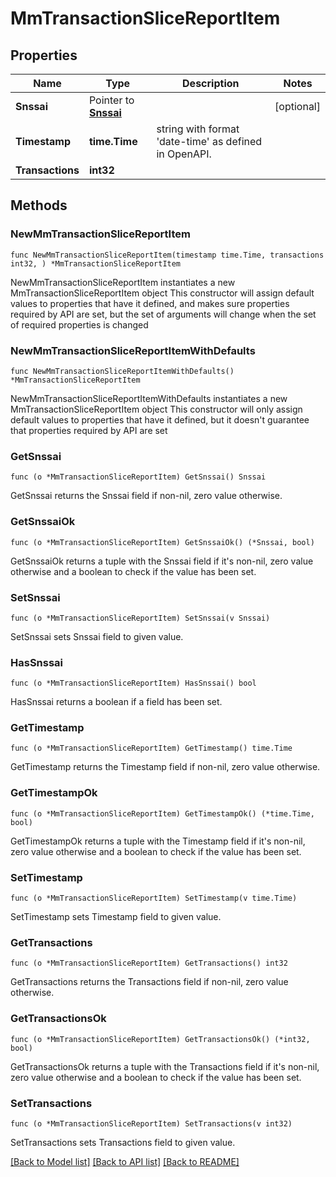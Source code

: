 # MmTransactionSliceReportItem

## Properties

Name | Type | Description | Notes
------------ | ------------- | ------------- | -------------
**Snssai** | Pointer to [**Snssai**](Snssai.md) |  | [optional] 
**Timestamp** | **time.Time** | string with format &#39;date-time&#39; as defined in OpenAPI. | 
**Transactions** | **int32** |  | 

## Methods

### NewMmTransactionSliceReportItem

`func NewMmTransactionSliceReportItem(timestamp time.Time, transactions int32, ) *MmTransactionSliceReportItem`

NewMmTransactionSliceReportItem instantiates a new MmTransactionSliceReportItem object
This constructor will assign default values to properties that have it defined,
and makes sure properties required by API are set, but the set of arguments
will change when the set of required properties is changed

### NewMmTransactionSliceReportItemWithDefaults

`func NewMmTransactionSliceReportItemWithDefaults() *MmTransactionSliceReportItem`

NewMmTransactionSliceReportItemWithDefaults instantiates a new MmTransactionSliceReportItem object
This constructor will only assign default values to properties that have it defined,
but it doesn't guarantee that properties required by API are set

### GetSnssai

`func (o *MmTransactionSliceReportItem) GetSnssai() Snssai`

GetSnssai returns the Snssai field if non-nil, zero value otherwise.

### GetSnssaiOk

`func (o *MmTransactionSliceReportItem) GetSnssaiOk() (*Snssai, bool)`

GetSnssaiOk returns a tuple with the Snssai field if it's non-nil, zero value otherwise
and a boolean to check if the value has been set.

### SetSnssai

`func (o *MmTransactionSliceReportItem) SetSnssai(v Snssai)`

SetSnssai sets Snssai field to given value.

### HasSnssai

`func (o *MmTransactionSliceReportItem) HasSnssai() bool`

HasSnssai returns a boolean if a field has been set.

### GetTimestamp

`func (o *MmTransactionSliceReportItem) GetTimestamp() time.Time`

GetTimestamp returns the Timestamp field if non-nil, zero value otherwise.

### GetTimestampOk

`func (o *MmTransactionSliceReportItem) GetTimestampOk() (*time.Time, bool)`

GetTimestampOk returns a tuple with the Timestamp field if it's non-nil, zero value otherwise
and a boolean to check if the value has been set.

### SetTimestamp

`func (o *MmTransactionSliceReportItem) SetTimestamp(v time.Time)`

SetTimestamp sets Timestamp field to given value.


### GetTransactions

`func (o *MmTransactionSliceReportItem) GetTransactions() int32`

GetTransactions returns the Transactions field if non-nil, zero value otherwise.

### GetTransactionsOk

`func (o *MmTransactionSliceReportItem) GetTransactionsOk() (*int32, bool)`

GetTransactionsOk returns a tuple with the Transactions field if it's non-nil, zero value otherwise
and a boolean to check if the value has been set.

### SetTransactions

`func (o *MmTransactionSliceReportItem) SetTransactions(v int32)`

SetTransactions sets Transactions field to given value.



[[Back to Model list]](../README.md#documentation-for-models) [[Back to API list]](../README.md#documentation-for-api-endpoints) [[Back to README]](../README.md)


